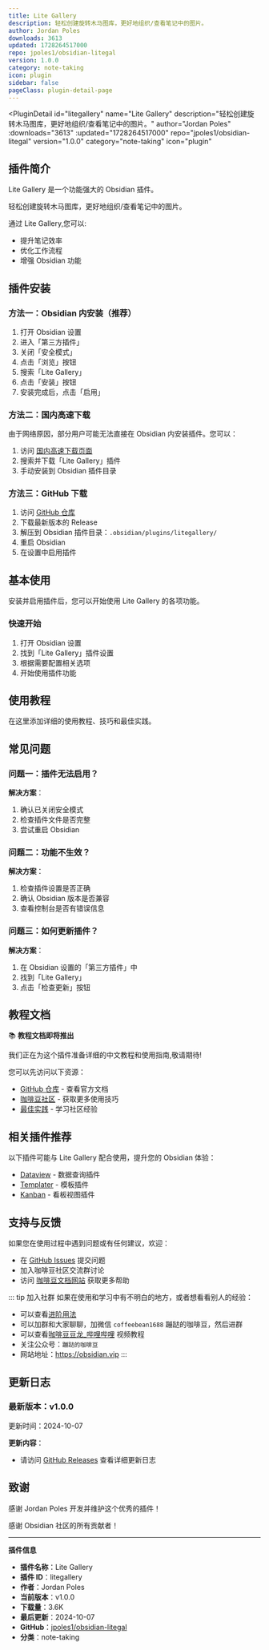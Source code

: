 ```yaml
---
title: Lite Gallery
description: 轻松创建旋转木马图库，更好地组织/查看笔记中的图片。
author: Jordan Poles
downloads: 3613
updated: 1728264517000
repo: jpoles1/obsidian-litegal
version: 1.0.0
category: note-taking
icon: plugin
sidebar: false
pageClass: plugin-detail-page
---
```


<PluginDetail
  id="litegallery"
  name="Lite Gallery"
  description="轻松创建旋转木马图库，更好地组织/查看笔记中的图片。"
  author="Jordan Poles"
  :downloads="3613"
  :updated="1728264517000"
  repo="jpoles1/obsidian-litegal"
  version="1.0.0"
  category="note-taking"
  icon="plugin"
>

<!-- AUTO_GENERATED_START -->
## 插件简介

Lite Gallery 是一个功能强大的 Obsidian 插件。

轻松创建旋转木马图库，更好地组织/查看笔记中的图片。

通过 Lite Gallery,您可以:

- 提升笔记效率
- 优化工作流程
- 增强 Obsidian 功能

<!-- AUTO_GENERATED_END -->

<!-- AUTO_GENERATED_START -->
## 插件安装

### 方法一：Obsidian 内安装（推荐）

1. 打开 Obsidian 设置
2. 进入「第三方插件」
3. 关闭「安全模式」
4. 点击「浏览」按钮
5. 搜索「Lite Gallery」
6. 点击「安装」按钮
7. 安装完成后，点击「启用」

### 方法二：国内高速下载

由于网络原因，部分用户可能无法直接在 Obsidian 内安装插件。您可以：

1. 访问 [国内高速下载页面](/zh/documentation/obsidian-plugins-download.html)
2. 搜索并下载「Lite Gallery」插件
3. 手动安装到 Obsidian 插件目录

### 方法三：GitHub 下载

1. 访问 [GitHub 仓库](https://github.com/jpoles1/obsidian-litegal)
2. 下载最新版本的 Release
3. 解压到 Obsidian 插件目录：`.obsidian/plugins/litegallery/`
4. 重启 Obsidian
5. 在设置中启用插件

## 基本使用

安装并启用插件后，您可以开始使用 Lite Gallery 的各项功能。

### 快速开始

1. 打开 Obsidian 设置
2. 找到「Lite Gallery」插件设置
3. 根据需要配置相关选项
4. 开始使用插件功能

<!-- AUTO_GENERATED_END -->

<!-- CUSTOM_CONTENT_START:tutorial -->
## 使用教程

在这里添加详细的使用教程、技巧和最佳实践。

<!-- CUSTOM_CONTENT_END:tutorial -->

<!-- SHARED_CONTENT_START -->
## 常见问题

### 问题一：插件无法启用？

**解决方案**：
1. 确认已关闭安全模式
2. 检查插件文件是否完整
3. 尝试重启 Obsidian

### 问题二：功能不生效？

**解决方案**：
1. 检查插件设置是否正确
2. 确认 Obsidian 版本是否兼容
3. 查看控制台是否有错误信息

### 问题三：如何更新插件？

**解决方案**：
1. 在 Obsidian 设置的「第三方插件」中
2. 找到「Lite Gallery」
3. 点击「检查更新」按钮

## 教程文档

📚 **教程文档即将推出**

我们正在为这个插件准备详细的中文教程和使用指南,敬请期待!

您可以先访问以下资源：
- [GitHub 仓库](https://github.com/jpoles1/obsidian-litegal) - 查看官方文档
- [咖啡豆社区](/zh/bases/) - 获取更多使用技巧
- [最佳实践](/zh/best-practices/) - 学习社区经验

## 相关插件推荐

以下插件可能与 Lite Gallery 配合使用，提升您的 Obsidian 体验：

- [Dataview](/zh/plugins/dataview.html) - 数据查询插件
- [Templater](/zh/plugins/templater-obsidian.html) - 模板插件
- [Kanban](/zh/plugins/obsidian-kanban.html) - 看板视图插件

## 支持与反馈

如果您在使用过程中遇到问题或有任何建议，欢迎：

- 在 [GitHub Issues](https://github.com/jpoles1/obsidian-litegal/issues) 提交问题
- 加入咖啡豆社区交流群讨论
- 访问 [咖啡豆文档网站](https://obsidian.vip) 获取更多帮助

::: tip 加入社群
如果在使用和学习中有不明白的地方，或者想看看别人的经验：
- 可以查看[进阶用法](/zh/advanced)
- 可以加群和大家聊聊，加微信 `coffeebean1688` 蹦跶的咖啡豆，然后进群
- 可以查看[咖啡豆豆龙_哔哩哔哩](https://space.bilibili.com/618777356) 视频教程
- 关注公众号：`蹦跶的咖啡豆`
- 网站地址：https://obsidian.vip
:::
<!-- SHARED_CONTENT_END -->

<!-- AUTO_GENERATED_START -->
## 更新日志

### 最新版本：v1.0.0

更新时间：2024-10-07

**更新内容**：
- 请访问 [GitHub Releases](https://github.com/jpoles1/obsidian-litegal/releases) 查看详细更新日志

## 致谢

感谢 Jordan Poles 开发并维护这个优秀的插件！

感谢 Obsidian 社区的所有贡献者！

---

**插件信息**
- **插件名称**：Lite Gallery
- **插件 ID**：litegallery
- **作者**：Jordan Poles
- **当前版本**：v1.0.0
- **下载量**：3.6K
- **最后更新**：2024-10-07
- **GitHub**：[jpoles1/obsidian-litegal](https://github.com/jpoles1/obsidian-litegal)
- **分类**：note-taking
<!-- AUTO_GENERATED_END -->

</PluginDetail>

